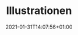 ---
title: "Illustrationen"
date: 2021-01-31T14:07:56+01:00
draft: true
menu:
  main:
    weight: 1
---